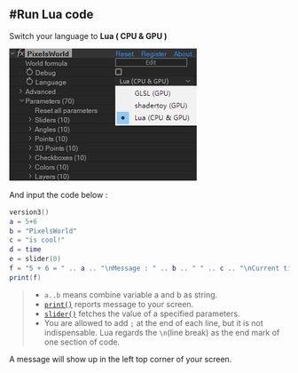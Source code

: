 #Run Lua code
---

Switch your language to **Lua ( CPU & GPU )**


![LuaMode](LuaMode.png)


And input the code below : 
```lua:hello.lua
version3()
a = 5+6
b = "PixelsWorld"
c = "is cool!"
d = time
e = slider(0)
f = "5 + 6 = " .. a .. "\nMessage : " .. b .. " " .. c .. "\nCurrent time is : " .. d .. " (s)\nValue of slider0 is : " .. e
print(f)
```

> - ` a..b ` means combine variable a and b as string.
> - [`print()`](FuncList.md#print) reports message to your screen. 
> - [`slider()`](LinkParameters.md) fetches the value of a specified parameters.
> - You are allowed to add `;` at the end of each line, but it is not indispensable. Lua regards the `\n`(line break) as the end mark of one section of code. 

A message will show up in the left top corner of your screen. 

<br><br><br><br><br><br><br><br><br><br>
